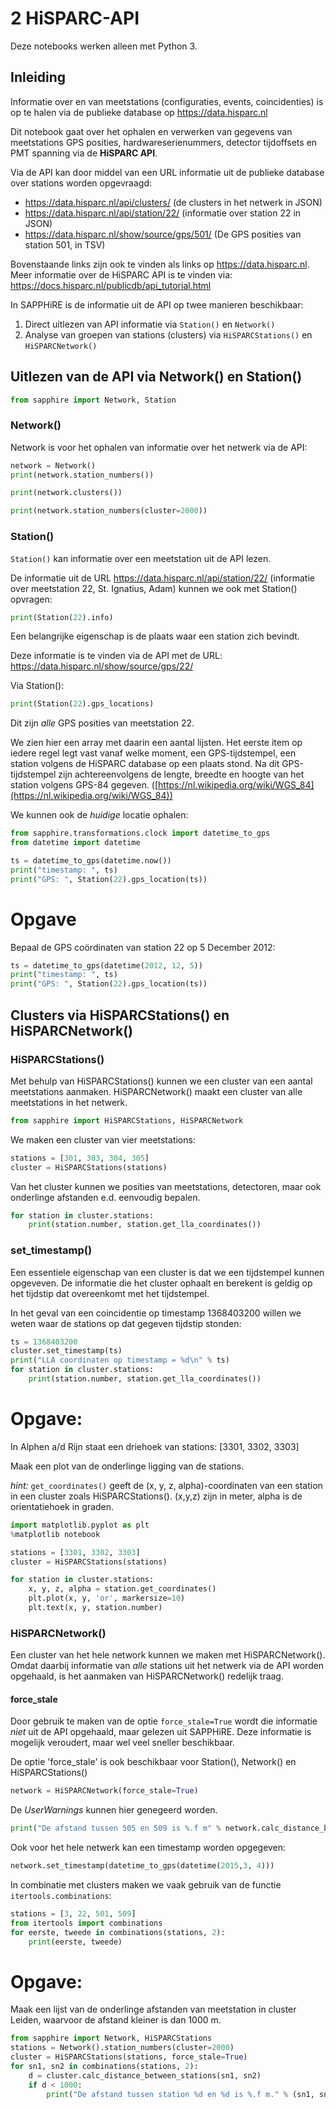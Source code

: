 # 2 HiSPARC-API

Deze notebooks werken alleen met Python 3.

## Inleiding

Informatie over en van meetstations (configuraties, events, coincidenties) is op
te halen via de publieke database op https://data.hisparc.nl

Dit notebook gaat over het ophalen en verwerken van gegevens van meetstations
GPS posities, hardwareserienummers, detector tijdoffsets en PMT spanning via de
**HiSPARC API**.

Via de API kan door middel van een URL informatie uit de publieke database over
stations worden opgevraagd:
- https://data.hisparc.nl/api/clusters/  (de clusters in het netwerk in JSON)
- https://data.hisparc.nl/api/station/22/  (informatie over station 22 in JSON)
- https://data.hisparc.nl/show/source/gps/501/  (De GPS posities van station 501, in TSV)

Bovenstaande links zijn ook te vinden als links op https://data.hisparc.nl.
Meer informatie over de HiSPARC API is te vinden via:
https://docs.hisparc.nl/publicdb/api_tutorial.html

In SAPPHiRE is de informatie uit de API op twee manieren beschikbaar:
1. Direct uitlezen van API informatie via `Station()` en `Network()`
2. Analyse van groepen van stations (clusters) via `HiSPARCStations()` en
`HiSPARCNetwork()`

## Uitlezen van de API via Network() en Station()

```python
from sapphire import Network, Station
```

### Network()

Network is voor het ophalen van informatie over het netwerk via de API:

```python
network = Network()
print(network.station_numbers())
```

```python
print(network.clusters())
```

```python
print(network.station_numbers(cluster=2000))
```

### Station()

`Station()` kan informatie over een meetstation uit de API lezen.

De informatie uit de URL https://data.hisparc.nl/api/station/22/ (informatie over
meetstation 22, St. Ignatius, Adam) kunnen we ook met Station() opvragen:

```python
print(Station(22).info)
```

Een belangrijke eigenschap is de plaats waar een station zich bevindt.

Deze informatie is te vinden via de API met de URL:
https://data.hisparc.nl/show/source/gps/22/

Via Station():

```python
print(Station(22).gps_locations)
```

Dit zijn *alle* GPS posities van meetstation 22.

We zien hier een array met daarin een aantal lijsten. Het eerste item op iedere
regel legt vast vanaf welke moment, een GPS-tijdstempel, een station volgens de
HiSPARC database op een plaats stond. Na dit GPS-tijdstempel zijn
achtereenvolgens de lengte, breedte en hoogte van het station volgens GPS-84
gegeven.
([https://nl.wikipedia.org/wiki/WGS_84](https://nl.wikipedia.org/wiki/WGS_84))

We kunnen ook de *huidige* locatie ophalen:

```python
from sapphire.transformations.clock import datetime_to_gps
from datetime import datetime

ts = datetime_to_gps(datetime.now())
print("timestamp: ", ts)
print("GPS: ", Station(22).gps_location(ts))
```

# Opgave

Bepaal de GPS coördinaten van station 22 op 5 December 2012:

```python
ts = datetime_to_gps(datetime(2012, 12, 5))
print("timestamp: ", ts)
print("GPS: ", Station(22).gps_location(ts))
```

## Clusters via HiSPARCStations() en HiSPARCNetwork()

### HiSPARCStations()

Met behulp van HiSPARCStations() kunnen we een cluster van een aantal
meetstations aanmaken. HiSPARCNetwork() maakt een cluster van alle meetstations
in het netwerk.

```python
from sapphire import HiSPARCStations, HiSPARCNetwork
```

We maken een cluster van vier meetstations:

```python
stations = [301, 303, 304, 305]
cluster = HiSPARCStations(stations)
```

Van het cluster kunnen we posities van meetstations, detectoren, maar ook
onderlinge afstanden e.d. eenvoudig bepalen.

```python
for station in cluster.stations:
    print(station.number, station.get_lla_coordinates())
```

### set_timestamp()
Een essentiele eigenschap van een cluster is dat we een tijdstempel kunnen
opgeveven. De informatie die het cluster ophaalt en berekent is geldig op het
tijdstip dat overeenkomt met het tijdstempel.

In het geval van een coincidentie op timestamp 1368403200 willen we weten waar
de stations op dat gegeven tijdstip stonden:

```python
ts = 1368403200
cluster.set_timestamp(ts)
print("LLA coordinaten op timestamp = %d\n" % ts)
for station in cluster.stations:
    print(station.number, station.get_lla_coordinates())
```

# Opgave:

In Alphen a/d Rijn staat een driehoek van stations: [3301, 3302, 3303]

Maak een plot van de onderlinge ligging van de stations.

*hint:* `get_coordinates()` geeft de (x, y, z, alpha)-coordinaten van een
station in een cluster zoals HiSPARCStations(). (x,y,z) zijn in meter, alpha is
de orientatiehoek in graden.

```python
import matplotlib.pyplot as plt
%matplotlib notebook

stations = [3301, 3302, 3303]
cluster = HiSPARCStations(stations)

for station in cluster.stations:
    x, y, z, alpha = station.get_coordinates()
    plt.plot(x, y, 'or', markersize=10)
    plt.text(x, y, station.number)
```

### HiSPARCNetwork()

Een cluster van het hele network kunnen we maken met HiSPARCNetwork(). Omdat
daarbij informatie van *alle* stations uit het netwerk via de API worden
opgehaald, is het aanmaken van HiSPARCNetwork() redelijk traag.

#### force_stale

Door gebruik te maken van de optie `force_stale=True` wordt die informatie
*niet* uit de API opgehaald, maar gelezen uit SAPPHiRE. Deze informatie is
mogelijk veroudert, maar wel veel sneller beschikbaar.

De optie 'force_stale' is ook beschikbaar voor Station(), Network() en
HiSPARCStations()

```python
network = HiSPARCNetwork(force_stale=True)
```

De *UserWarnings* kunnen hier genegeerd worden.

```python
print("De afstand tussen 505 en 509 is %.f m" % network.calc_distance_between_stations(505, 509))
```

Ook voor het hele netwerk kan een timestamp worden opgegeven:

```python
network.set_timestamp(datetime_to_gps(datetime(2015,3, 4)))
```

In combinatie met clusters maken we vaak gebruik van de functie
`itertools.combinations`:

```python
stations = [3, 22, 501, 509]
from itertools import combinations
for eerste, tweede in combinations(stations, 2):
    print(eerste, tweede)
```

# Opgave:

Maak een lijst van de onderlinge afstanden van meetstation in cluster Leiden,
waarvoor de afstand kleiner is dan 1000 m.


```python
from sapphire import Network, HiSPARCStations
stations = Network().station_numbers(cluster=2000)
cluster = HiSPARCStations(stations, force_stale=True)
for sn1, sn2 in combinations(stations, 2):
    d = cluster.calc_distance_between_stations(sn1, sn2)
    if d < 1000:
        print("De afstand tussen station %d en %d is %.f m." % (sn1, sn2, d))
```
